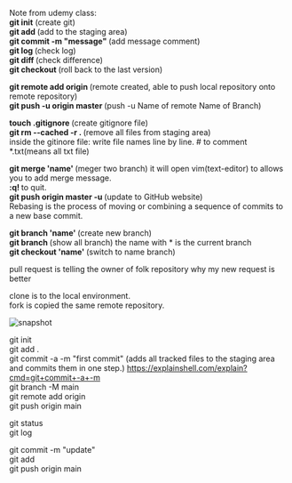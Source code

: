Note from udemy class:<br>
<b>git init</b> (create git)<br>
<b>git add <filename> </b> (add to the staging area)<br>
<b>git commit -m "message" </b> (add message comment)<br>
<b>git log </b> (check log)<br>
<b>git diff <filename></b>(check difference)<br>
<b>git checkout <filename> </b> (roll back to the last version)<br>

<b>git remote add origin </b> <githubwebsite> (remote created, able to push local repository onto remote repository)<br>
<b>git push -u origin master </b>(push -u Name of remote Name of Branch)<br>

<b>touch .gitignore </b> (create gitignore file)<br>
<b>git rm --cached -r . </b>(remove all files from staging area)<br>
inside the gitinore file: write file names line by line. # to comment *.txt(means all txt file)<br>

<b>git merge 'name' </b>(meger two branch) it will open vim(text-editor) to allows you to add merge message.<br>
<b> :q! </b>to quit.<br>
<b>git push origin master -u </b>(update to GitHub website)<br>
Rebasing is the process of moving or combining a sequence of commits to a new base commit.<br>

<b>git branch 'name' </b> (create new branch)<br>
<b>git branch </b>(show all branch) the name with * is the current branch<br>
<b>git checkout 'name' </b>(switch to name branch)<br>

pull request is telling the owner of folk repository why my new request is better<br>

clone is to the local environment.<br>
fork is copied the same remote repository.<br>

![snapshot](https://i.redd.it/8341g68g1v7y.png)

git init<br>
git add .<br>
git commit -a -m "first commit" (adds all tracked files to the staging area and commits them in one step.) https://explainshell.com/explain?cmd=git+commit+-a+-m<br>
git branch -M main<br>
git remote add origin <github website><br>
git push origin main<br>

git status<br>
git log<br>

git commit -m "update"<br>
git add <file name><br>
git push origin main<br>
